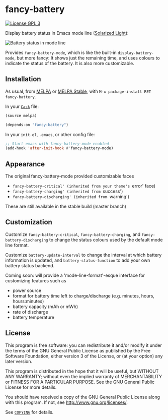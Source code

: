 fancy-battery
=============

[![License GPL 3][badge-license]][copying]

Display battery status in Emacs mode line ([Solarized Light][]):

![Battery status in mode line][screenshot]

Provides `fancy-battery-mode`, which is like the built-in
`display-battery-mode`, but more fancy: It shows just the remaining time, and
uses colours to indicate the status of the battery.  It is also more
customizable.

[badge-license]: 	https://img.shields.io/github/license/lunaryorn/fancy-battery.el.svg
[COPYING]: https://github.com/lunaryorn/fancy-battery.el/blob/master/COPYING
[Solarized Light]: https://github.com/bbatsov/solarized-emacs
[screenshot]: https://raw.githubusercontent.com/lunaryorn/fancy-battery.el/master/screenshot.png

Installation
------------

As usual, from [MELPA][] or [MELPA Stable][], with `M-x package-install RET
fancy-battery`.

In your [`Cask`][cask] file:

```cl
(source melpa)

(depends-on "fancy-battery")
```

In your `init.el`, `.emacs`, or other config file:

```cl
;; Start emacs with fancy-battery-mode enabled
(add-hook 'after-init-hook #'fancy-battery-mode)
```

[Cask]: https://github.com/cask/cask
[MELPA]: http://melpa.milkbox.net
[MELPA Stable]: http://melpa-stable.milkbox.net

Appearance
----------

The original fancy-battery-mode provided customizable faces
* `fancy-battery-critical' (inherited from your theme's `error' face)
* `fancy-battery-charging' (inherited from `success')
* `fancy-battery-discharging' (inherited from `warning')

These are still available in the stable build (master branch)

Customization
-------------

Customize `fancy-battery-critical`, `fancy-battery-charging`, and
`fancy-battery-discharging` to change the status colours used by the default
mode line format.

Customize `battery-update-interval` to change the interval at which battery
information is updated, and `battery-status-function` to add your own battery
status backend.

Coming soon: will provide a 'mode-line-format'-esque interface for customizing features such as
* power source
* format for battery time left to charge/discharge (e.g. minutes, hours, hours:minutes)
* battery capacity (mAh or mWh)
* rate of discharge
* battery temperature

License
-------

This program is free software: you can redistribute it and/or modify it under
the terms of the GNU General Public License as published by the Free Software
Foundation, either version 3 of the License, or (at your option) any later
version.

This program is distributed in the hope that it will be useful, but WITHOUT ANY
WARRANTY; without even the implied warranty of MERCHANTABILITY or FITNESS FOR A
PARTICULAR PURPOSE.  See the GNU General Public License for more details.

You should have received a copy of the GNU General Public License along with
this program.  If not, see http://www.gnu.org/licenses/.

See [`COPYING`][copying] for details.
